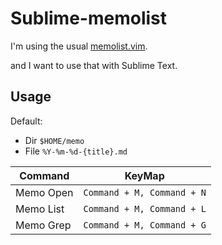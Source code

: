 Sublime-memolist
================
I'm using the usual [memolist.vim](https://github.com/glidenote/memolist.vim).

and I want to use that with Sublime Text.


## Usage

Default:

* Dir `$HOME/memo`
* File `%Y-%m-%d-{title}.md`

Command | KeyMap
--- | --- 
Memo Open | `Command + M, Command + N`
Memo List | `Command + M, Command + L`
Memo Grep | `Command + M, Command + G`

